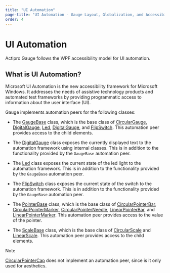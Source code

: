 ```yaml
---
title: "UI Automation"
page-title: "UI Automation - Gauge Layout, Globalization, and Accessibility Features"
order: 4
---
```

# UI Automation

Actipro Gauge follows the WPF accessibility model for UI automation.

## What is UI Automation?

Microsoft UI Automation is the new accessibility framework for Microsoft Windows.  It addresses the needs of assistive technology products and automated test frameworks by providing programmatic access to information about the user interface (UI).

Gauge implements automation peers for the following classes:

- The [GaugeBase](xref:ActiproSoftware.Windows.Controls.Gauge.Primitives.GaugeBase) class, which is the base class of [CircularGauge](xref:ActiproSoftware.Windows.Controls.Gauge.CircularGauge), [DigitalGauge](xref:ActiproSoftware.Windows.Controls.Gauge.DigitalGauge), [Led](xref:ActiproSoftware.Windows.Controls.Gauge.Led), [DigitalGauge](xref:ActiproSoftware.Windows.Controls.Gauge.DigitalGauge), and [FlipSwitch](xref:ActiproSoftware.Windows.Controls.Gauge.FlipSwitch). This automation peer provides access to the child elements.

- The [DigitalGauge](xref:ActiproSoftware.Windows.Controls.Gauge.DigitalGauge) class exposes the currently displayed text to the automation framework using internal classes.  This is in addition to the functionality provided by the `GaugeBase` automation peer.

- The [Led](xref:ActiproSoftware.Windows.Controls.Gauge.Led) class exposes the current state of the led light to the automation framework.  This is in addition to the functionality provided by the `GaugeBase` automation peer.

- The [FlipSwitch](xref:ActiproSoftware.Windows.Controls.Gauge.FlipSwitch) class exposes the current state of the switch to the automation framework.  This is in addition to the functionality provided by the `GaugeBase` automation peer.

- The [PointerBase](xref:ActiproSoftware.Windows.Controls.Gauge.Primitives.PointerBase) class, which is the base class of [CircularPointerBar](xref:ActiproSoftware.Windows.Controls.Gauge.CircularPointerBar), [CircularPointerMarker](xref:ActiproSoftware.Windows.Controls.Gauge.CircularPointerMarker), [CircularPointerNeedle](xref:ActiproSoftware.Windows.Controls.Gauge.CircularPointerNeedle), [LinearPointerBar](xref:ActiproSoftware.Windows.Controls.Gauge.LinearPointerBar), and [LinearPointerMarker](xref:ActiproSoftware.Windows.Controls.Gauge.LinearPointerMarker). This automation peer provides access to the value of the pointer.

- The [ScaleBase](xref:ActiproSoftware.Windows.Controls.Gauge.Primitives.ScaleBase) class, which is the base class of [CircularScale](xref:ActiproSoftware.Windows.Controls.Gauge.CircularScale) and [LinearScale](xref:ActiproSoftware.Windows.Controls.Gauge.LinearScale). This automation peer provides access to the child elements.

> [!NOTE]
> [CircularPointerCap](xref:ActiproSoftware.Windows.Controls.Gauge.CircularPointerCap) does not implement an automation peer, since is it only used for aesthetics.
